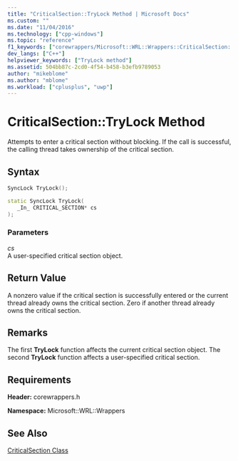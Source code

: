 ```yaml
---
title: "CriticalSection::TryLock Method | Microsoft Docs"
ms.custom: ""
ms.date: "11/04/2016"
ms.technology: ["cpp-windows"]
ms.topic: "reference"
f1_keywords: ["corewrappers/Microsoft::WRL::Wrappers::CriticalSection::TryLock"]
dev_langs: ["C++"]
helpviewer_keywords: ["TryLock method"]
ms.assetid: 504bb87c-2cd0-4f54-b458-b3efb9789053
author: "mikeblome"
ms.author: "mblome"
ms.workload: ["cplusplus", "uwp"]
---
```

# CriticalSection::TryLock Method

Attempts to enter a critical section without blocking. If the call is successful, the calling thread takes ownership of the critical section.

## Syntax

```cpp
SyncLock TryLock();

static SyncLock TryLock(
   _In_ CRITICAL_SECTION* cs
);
```

### Parameters

*cs*  
A user-specified critical section object.

## Return Value

A nonzero value if the critical section is successfully entered or the current thread already owns the critical section. Zero if another thread already owns the critical section.

## Remarks

The first **TryLock** function affects the current critical section object. The second **TryLock** function affects a user-specified critical section.

## Requirements

**Header:** corewrappers.h

**Namespace:** Microsoft::WRL::Wrappers

## See Also

[CriticalSection Class](../windows/criticalsection-class.md)